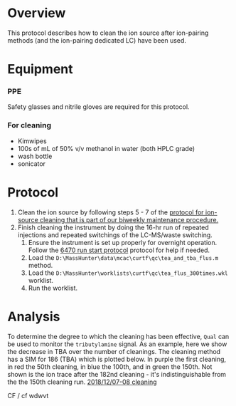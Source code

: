 # Overview

This protocol describes how to clean the ion source after ion-pairing methods (and the ion-pairing dedicated LC) have been used.  

# Equipment

### PPE
Safety glasses and nitrile gloves are required for this protocol.

### For cleaning

* Kimwipes
* 100s of mL of 50% v/v methanol in water (both HPLC grade)
* wash bottle
* sonicator

# Protocol
1. Clean the ion source by following steps 5 - 7 of the [protocol for ion-source cleaning that is part of our biweekly maintenance procedure.](biweekly_maintenance_and_QC.md)
2. Finish cleaning the instrument by doing the 16-hr run of repeated injections and repeated switchings of the LC-MS/waste switching.
	1. Ensure the instrument is set up properly for overnight operation.  Follow the [6470 run start protocol](../start_6470_lcms_run_protocol.md) protocol for help if needed.
	2. Load the `D:\MassHunter\data\mcac\curtf\qc\tea_and_tba_flus.m` method.
	3. Load the `D:\MassHunter\worklists\curtf\qc\tea_flus_300times.wkl` worklist. 
	4. Run the worklist.

# Analysis
To determine the degree to which the cleaning has been effective, `Qual` can be used to monitor the `tributylamine` signal. As an example, here we show the decrease in TBA over the number of cleanings. The cleaning method has a SIM for 186 (TBA) which is plotted below. In purple the first cleaning, in red the 50th cleaning, in blue the 100th, and in green the 150th. Not shown is the ion trace after the 182nd cleaning - it's indistinguishable from the the 150th cleaning run.
[2018/12/07-08 cleaning](tba_cleaning.png)

CF / cf
wdwvt

